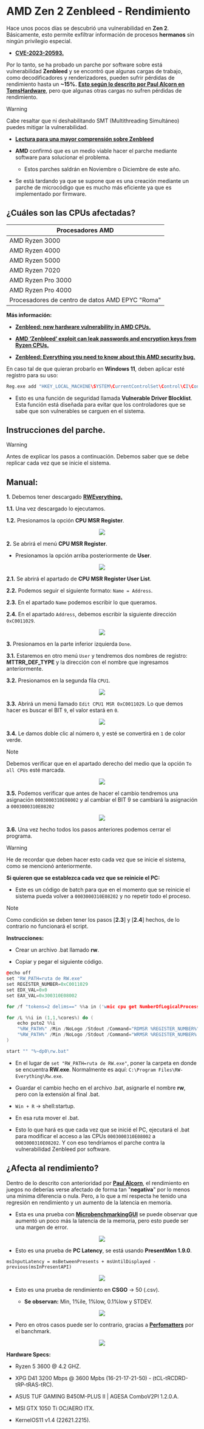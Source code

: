 # **AMD Zen 2 Zenbleed - Rendimiento**

Hace unos pocos días se descubrió una vulnerabilidad en **Zen 2**. Básicamente, esto permite exfiltrar información de procesos **hermanos** sin ningún privilegio especial.

- [**CVE-2023-20593.**](https://cve.mitre.org/cgi-bin/cvename.cgi?name=CVE-2023-20593)

Por lo tanto, se ha probado un parche por software sobre está vulnerabilidad **Zenbleed** y se encontró que algunas cargas de trabajo, como decodificadores y renderizadores, pueden sufrir pérdidas de rendimiento hasta un **~15%.** [**Esto según lo descrito por Paul Alcorn en TomsHardware**](https://www.tomshardware.com/news/amd-zenbleed-fix-tested), pero que algunas otras cargas no sufren pérdidas de rendimiento.

>[!WARNING]
> Cabe resaltar que ni deshabilitando SMT (Multithreading Simultáneo) puedes mitigar la vulnerabilidad.

- [**Lectura para una mayor comprensión sobre Zenbleed**](https://www.xda-developers.com/zenbleed/)

- **AMD** confirmó que es un medio viable hacer el parche mediante software para solucionar el problema. 

    - Estos parches saldrán en Noviembre o Diciembre de este año.

- Se está tardando ya que se supone que es una creación mediante un parche de microcódigo que es mucho más eficiente ya que es implementado por firmware.

## **¿Cuáles son las CPUs afectadas?**

| Procesadores AMD |
| --- |
| AMD Ryzen 3000 |
| AMD Ryzen 4000 |
| AMD Ryzen 5000 |
| AMD Ryzen 7020 |
| AMD Ryzen Pro 3000 |
| AMD Ryzen Pro 4000 |
| Procesadores de centro de datos AMD EPYC "Roma" |

**Más información:**

- [**Zenbleed: new hardware vulnerability in AMD CPUs.**](https://www.kaspersky.com/blog/zenbleed-vulnerability/48836/)

- [**AMD ‘Zenbleed’ exploit can leak passwords and encryption keys from Ryzen CPUs.**](https://www.theverge.com/2023/7/25/23806705/amd-ryzen-cpu-processor-zenbleed-vulnerability-exploit-bug)

- [**Zenbleed: Everything you need to know about this AMD security bug.**](https://www.xda-developers.com/zenbleed/)

En caso tal de que quieran probarlo en **Windows 11**, deben aplicar esté registro para su uso:

```cpp
Reg.exe add "HKEY_LOCAL_MACHINE\SYSTEM\CurrentControlSet\Control\CI\Config" /v "VulnerableDriverBlocklistEnable" /t REG_DWORD /d "0" /f
```

- Esto es una función de seguridad llamada **Vulnerable Driver Blocklist**. Esta función está diseñada para evitar que los controladores que se sabe que son vulnerables se carguen en el sistema.

## Instrucciones del parche.

> [!WARNING]
> Antes de explicar los pasos a continuación. Debemos saber que se debe replicar cada vez que se inicie el sistema.
## Manual:

**1.** Debemos tener descargado [**RWEverything.**](http://rweverything.com/download/)

**1.1.** Una vez descargado lo ejecutamos.

**1.2.** Presionamos la opción **CPU MSR Register**.

<p align="center">
  <img src="https://i.imgur.com/SDgeKgC.png" />
</p>

**2.** Se abrirá el menú **CPU MSR Register**.

- Presionamos la opción arriba posteriormente de **User**.
<p align="center">
  <img src="https://i.imgur.com/QqnNC02.png" />
</p>

**2.1.** Se abrirá el apartado de **CPU MSR Register User List**.

**2.2.** Podemos seguir el siguiente formato: ``Name = Address``.

**2.3.** En el apartado ``Name`` podemos escribir lo que queramos.

**2.4.** En el apartado ``Address``, debemos escribir la siguiente dirección ``0xC0011029``.

<p align="center">
  <img src="https://i.imgur.com/zsetkIm.png" />
</p>

**3.** Presionamos en la parte inferior izquierda ``Done``.

**3.1.** Estaremos en otro menú ``User`` y tendremos dos nombres de registro: **MTTRR_DEF_TYPE** y la dirección con el nombre que ingresamos anteriormente.

**3.2.** Presionamos en la segunda fila ``CPU1``.

<p align="center">
  <img src="https://i.imgur.com/uRwp6sQ.png" />
</p>

**3.3.** Abrirá un menú llamado ``Edit CPU1 MSR 0xC0011029``. Lo que demos hacer es buscar el BIT ``9``, el valor estará en ``0``.

<p align="center">
  <img src="https://i.imgur.com/efjFpGR.png" />
</p>

**3.4.** Le damos doble clic al número ``0``, y esté se convertirá en ``1`` de color verde.

> [!NOTE]
> Debemos verificar que en el apartado derecho del medio que la opción ``To all CPUs`` esté marcada.

<p align="center">
  <img src="https://i.imgur.com/6JCuyl8.png" />
</p>

**3.5.** Podemos verificar que antes de hacer el cambio tendremos una asignación ``0003000310E08002`` y al cambiar el BIT 9 se cambiará la asignación a ``0003000310E08202``

<p align="center">
  <img src="https://i.imgur.com/p0x7ist.png" />
</p>

**3.6.** Una vez hecho todos los pasos anteriores podemos cerrar el programa.

> [!WARNING]
> He de recordar que deben hacer esto cada vez que se inicie el sistema, como se mencionó anteriormente.

**Si quieren que se establezca cada vez que se reinicie el PC:**

- Este es un código de batch para que en el momento que se reinicie el sistema pueda volver a ``0003000310E08202`` y no repetir todo el proceso. 

>[!NOTE]
> Como condición se deben tener los pasos [**2.3**] y [**2.4**] hechos, de lo contrario no funcionará el script.

**Instrucciones:**

- Crear un archivo .bat llamado **rw**.

- Copiar y pegar el siguiente código.

```cpp
@echo off
set "RW_PATH=ruta de RW.exe"
set REGISTER_NUMBER=0xC0011029
set EDX_VAL=0x0
set EAX_VAL=0x300310E08002

for /f "tokens=2 delims==" %%a in ('wmic cpu get NumberOfLogicalProcessors /value') do set cores=%%a

for /L %%i in (1,1,%cores%) do (
    echo puto2 %%i
    "%RW_PATH%" /Min /NoLogo /Stdout /Command="RDMSR %REGISTER_NUMBER%"
    "%RW_PATH%" /Min /NoLogo /Stdout /Command="WRMSR %REGISTER_NUMBER% %EDX_VAL% %EAX_VAL%"
)

start "" "%~dp0\rw.bat"
```
- En el lugar de ``set "RW_PATH=ruta de RW.exe"``, poner la carpeta en donde se encuentra **RW.exe**. Normalmente es aquí: ``C:\Program Files\RW-Everything\Rw.exe``.

- Guardar el cambio hecho en el archivo .bat, asignarle el nombre **rw**, pero con la extensión al final .bat.

- ``Win + R`` -> shell:startup.

- En esa ruta mover el .bat.

- Esto lo que hará es que cada vez que se inicié el PC, ejecutará el .bat para modificar el acceso a las CPUs ``0003000310E08002`` a ``0003000310E08202``. Y con eso tendríamos el parche contra la vulnerabilidad Zenbleed por software.

## **¿Afecta al rendimiento?**

Dentro de lo descrito con anterioridad por [**Paul Alcorn**](https://www.tomshardware.com/news/amd-zenbleed-fix-tested), el rendimiento en juegos no deberías verse afectado de forma tan "**negativa**" por lo menos una mínima diferencia o nula. Pero, a lo que a mí respecta he tenido una regresión en rendimiento y un aumento de la latencia en memoria.

- Esta es una prueba con [**MicrobenchmarkingGUI**](https://github.com/clamchowder/MicrobenchmarksGui) se puede observar que aumentó un poco más la latencia de la memoria, pero esto puede ser una margen de error.

<p align="center">
  <img src="https://i.imgur.com/5wZcdci.png" />
</p>

- Esto es una prueba de **PC Latency**, se está usando **PresentMon 1.9.0**.

```msInputLatency = msBetweenPresents + msUntilDisplayed - previous(msInPresentAPI)```

<p align="center">
  <img src="https://i.imgur.com/WJL7dei.png" />
</p>

- Esto es una prueba de rendimiento en **CSGO** -> 50 (.csv).

  - **Se observan:** Min, 1%ile, 1%low, 0.1%low y STDEV.

<p align="center">
  <img src="https://i.imgur.com/uWgPSMu.png" />
</p>

- Pero en otros casos puede ser lo contrario, gracias a [**Perfomatters**](https://twitter.com/perfomatters) por el banchmark.

<p align="center">
  <img src="https://i.imgur.com/qdTo9OW.png" />
</p>

**Hardware Specs:**

- Ryzen 5 3600 @ 4.2 GHZ.

- XPG D41 3200 Mbps @ 3600 Mpbs (16-21-17-21-50) - (tCL-tRCDRD-tRP-tRAS-tRC).

- ASUS TUF GAMING B450M-PLUS II | AGESA ComboV2PI 1.2.0.A.

- MSI GTX 1050 Ti OC/AERO ITX.

- KernelOS11 v1.4 (22621.2215).
